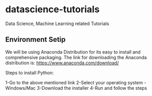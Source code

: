 # datascience-tutorials
Data Science, Machine Learning related Tutorials

## Environment Setip

We will be using Anaconda Distribution for its easy to install and comprehensive packaging. The link for downloading the Anaconda distribution is:
https://www.anaconda.com/download/

Steps to install Python:

1-Go to the above mentioned link
2-Select your operating system - Windows/Mac
3-Download the installer
4-Run and follow the steps

